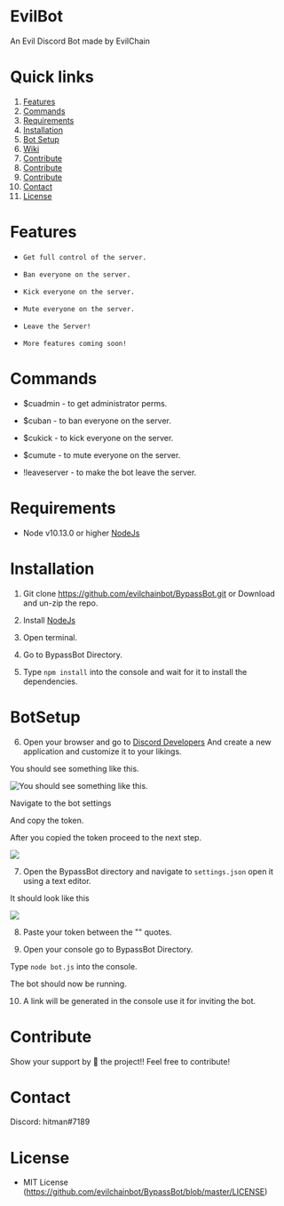 # EvilBot
An Evil Discord Bot made by EvilChain

# Quick links
1. [Features](#features)
2. [Commands](#commands)
3. [Requirements](#requirements)
4. [Installation](#installation)
5. [Bot Setup](#botsetup)
5. [Wiki](#wiki)
5. [Contribute](#contribute)
5. [Contribute](#contribute)
5. [Contribute](#contribute)
5. [Contact](#contact)
5. [License](#license)


# Features
* `Get full control of the server.`

* `Ban everyone on the server.`

* `Kick everyone on the server.`

* `Mute everyone on the server.`

* `Leave the Server!`

* `More features coming soon!`

# Commands

* $cuadmin - to get administrator perms.

* $cuban - to ban everyone on the server.

* $cukick - to kick everyone on the server.

* $cumute - to mute everyone on the server.

* !leaveserver - to make the bot leave the server.

# Requirements
* Node v10.13.0 or higher [NodeJs](https://nodejs.org/en/download/)

# Installation

1. Git clone https://github.com/evilchainbot/BypassBot.git or Download and un-zip the repo.

2. Install [NodeJs](https://nodejs.org/en/download/)

3. Open terminal.

4. Go to BypassBot Directory.

5. Type `npm install` into the console and wait for it to install the dependencies.

# BotSetup

6. Open your browser and go to [Discord Developers](https://discordapp.com/developers/applications/)
And create a new application and customize it to your likings.

You should see something like this.

![You should see something like this.](https://cdn.discordapp.com/attachments/586357375015976996/586783832733384704/1.png)

Navigate to the bot settings

And copy the token.

After you copied the token proceed to the next step.

![](https://media.discordapp.net/attachments/586357375015976996/586783993501057024/2.png)

7. Open the BypassBot directory and navigate to `settings.json` open it using a text editor.

It should look like this

![](https://media.discordapp.net/attachments/586357375015976996/586784223462162442/3.png?width=400&height=122)

8. Paste your token between the "" quotes.

9. Open your console go to BypassBot Directory.

Type `node bot.js` into the console.

The bot should now be running.

10. A link will be generated in the console use it for inviting the bot.

# Contribute
Show your support by 🌟 the project!!
Feel free to contribute!

# Contact
Discord: hitman#7189

# License
* MIT License (https://github.com/evilchainbot/BypassBot/blob/master/LICENSE)
